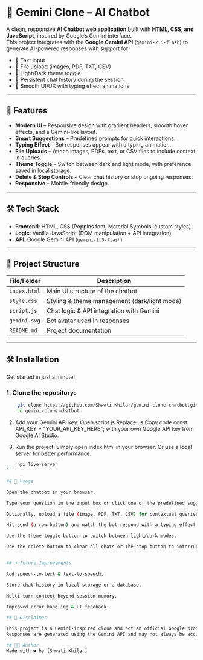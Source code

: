 # 🤖 Gemini Clone – AI Chatbot

A clean, responsive **AI Chatbot web application** built with **HTML, CSS, and JavaScript**, inspired by Google’s Gemini interface.  
This project integrates with the **Google Gemini API** (`gemini-2.5-flash`) to generate AI-powered responses with support for:
- 📝 Text input  
- 📎 File upload (images, PDF, TXT, CSV)  
- 🌙 Light/Dark theme toggle  
- 💬 Persistent chat history during the session  
- 🎨 Smooth UI/UX with typing effect animations  

---

## 🚀 Features
- **Modern UI** – Responsive design with gradient headers, smooth hover effects, and a Gemini-like layout.  
- **Smart Suggestions** – Predefined prompts for quick interactions.  
- **Typing Effect** – Bot responses appear with a typing animation.  
- **File Uploads** – Attach images, PDFs, text, or CSV files to include context in queries.  
- **Theme Toggle** – Switch between dark and light mode, with preference saved in local storage.  
- **Delete & Stop Controls** – Clear chat history or stop ongoing responses.  
- **Responsive** – Mobile-friendly design.  

---

## 🛠️ Tech Stack
- **Frontend**: HTML, CSS (Poppins font, Material Symbols, custom styles)  
- **Logic**: Vanilla JavaScript (DOM manipulation + API integration)  
- **API**: Google Gemini API (`gemini-2.5-flash`)  

---

## 📂 Project Structure

| File/Folder   | Description |
|---------------|-------------|
| `index.html`  | Main UI structure of the chatbot |
| `style.css`   | Styling & theme management (dark/light mode) |
| `script.js`   | Chat logic & API integration with Gemini |
| `gemini.svg`  | Bot avatar used in responses |
| `README.md`   | Project documentation |

---

## 🛠️ Installation

Get started in just a minute!

### 1. Clone the repository:

```bash
    git clone https://github.com/Shwati-Khilar/gemini-clone-chatbot.git
    cd gemini-clone-chatbot
```
2. Add your Gemini API key:
    Open script.js
    Replace:
    js
    Copy code
    const API_KEY = "YOUR_API_KEY_HERE";
    with your own Google API key from Google AI Studio.

3. Run the project:
    Simply open index.html in your browser.
    Or use a local server for better performance:
```bash
    npx live-server
``

## 🎯 Usage

Open the chatbot in your browser.

Type your question in the input box or click one of the predefined suggestions.

Optionally, upload a file (image, PDF, TXT, CSV) for contextual queries.

Hit send (arrow button) and watch the bot respond with a typing effect.

Use the theme toggle button to switch between light/dark modes.

Use the delete button to clear all chats or the stop button to interrupt a response.


## ⚡ Future Improvements

Add speech-to-text & text-to-speech.

Store chat history in local storage or a database.

Multi-turn context beyond session memory.

Improved error handling & UI feedback.

## 📜 Disclaimer

This project is a Gemini-inspired clone and not an official Google product.
Responses are generated using the Gemini API and may not always be accurate.

## 👩‍💻 Author
Made with ❤️ by [Shwati Khilar]